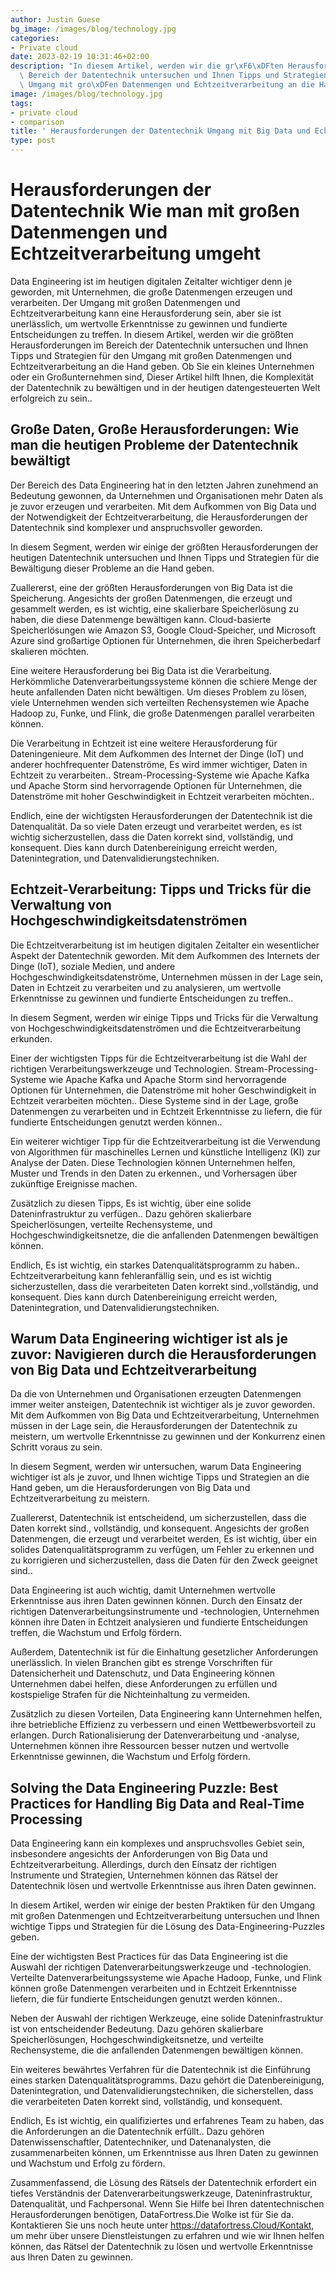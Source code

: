 ```yaml
---
author: Justin Guese
bg_image: /images/blog/technology.jpg
categories:
- Private cloud
date: 2023-02-19 10:31:46+02:00
description: "In diesem Artikel, werden wir die gr\xF6\xDFten Herausforderungen im\
  \ Bereich der Datentechnik untersuchen und Ihnen Tipps und Strategien f\xFCr den\
  \ Umgang mit gro\xDFen Datenmengen und Echtzeitverarbeitung an die Hand geben."
image: /images/blog/technology.jpg
tags:
- private cloud
- comparison
title: ' Herausforderungen der Datentechnik Umgang mit Big Data und Echtzeitverarbeitung'
type: post
---
```



# Herausforderungen der Datentechnik Wie man mit großen Datenmengen und Echtzeitverarbeitung umgeht

Data Engineering ist im heutigen digitalen Zeitalter wichtiger denn je geworden, mit Unternehmen, die große Datenmengen erzeugen und verarbeiten. Der Umgang mit großen Datenmengen und Echtzeitverarbeitung kann eine Herausforderung sein, aber sie ist unerlässlich, um wertvolle Erkenntnisse zu gewinnen und fundierte Entscheidungen zu treffen. In diesem Artikel, werden wir die größten Herausforderungen im Bereich der Datentechnik untersuchen und Ihnen Tipps und Strategien für den Umgang mit großen Datenmengen und Echtzeitverarbeitung an die Hand geben. Ob Sie ein kleines Unternehmen oder ein Großunternehmen sind, Dieser Artikel hilft Ihnen, die Komplexität der Datentechnik zu bewältigen und in der heutigen datengesteuerten Welt erfolgreich zu sein..

## Große Daten, Große Herausforderungen: Wie man die heutigen Probleme der Datentechnik bewältigt

Der Bereich des Data Engineering hat in den letzten Jahren zunehmend an Bedeutung gewonnen, da Unternehmen und Organisationen mehr Daten als je zuvor erzeugen und verarbeiten. Mit dem Aufkommen von Big Data und der Notwendigkeit der Echtzeitverarbeitung, die Herausforderungen der Datentechnik sind komplexer und anspruchsvoller geworden.

In diesem Segment, werden wir einige der größten Herausforderungen der heutigen Datentechnik untersuchen und Ihnen Tipps und Strategien für die Bewältigung dieser Probleme an die Hand geben.

Zuallererst, eine der größten Herausforderungen von Big Data ist die Speicherung. Angesichts der großen Datenmengen, die erzeugt und gesammelt werden, es ist wichtig, eine skalierbare Speicherlösung zu haben, die diese Datenmenge bewältigen kann. Cloud-basierte Speicherlösungen wie Amazon S3, Google Cloud-Speicher, und Microsoft Azure sind großartige Optionen für Unternehmen, die ihren Speicherbedarf skalieren möchten.

Eine weitere Herausforderung bei Big Data ist die Verarbeitung. Herkömmliche Datenverarbeitungssysteme können die schiere Menge der heute anfallenden Daten nicht bewältigen. Um dieses Problem zu lösen, viele Unternehmen wenden sich verteilten Rechensystemen wie Apache Hadoop zu, Funke, und Flink, die große Datenmengen parallel verarbeiten können.

Die Verarbeitung in Echtzeit ist eine weitere Herausforderung für Dateningenieure. Mit dem Aufkommen des Internet der Dinge (IoT) und anderer hochfrequenter Datenströme, Es wird immer wichtiger, Daten in Echtzeit zu verarbeiten.. Stream-Processing-Systeme wie Apache Kafka und Apache Storm sind hervorragende Optionen für Unternehmen, die Datenströme mit hoher Geschwindigkeit in Echtzeit verarbeiten möchten..

Endlich, eine der wichtigsten Herausforderungen der Datentechnik ist die Datenqualität. Da so viele Daten erzeugt und verarbeitet werden, es ist wichtig sicherzustellen, dass die Daten korrekt sind, vollständig, und konsequent. Dies kann durch Datenbereinigung erreicht werden, Datenintegration, und Datenvalidierungstechniken.

## Echtzeit-Verarbeitung: Tipps und Tricks für die Verwaltung von Hochgeschwindigkeitsdatenströmen

Die Echtzeitverarbeitung ist im heutigen digitalen Zeitalter ein wesentlicher Aspekt der Datentechnik geworden. Mit dem Aufkommen des Internets der Dinge (IoT), soziale Medien, und andere Hochgeschwindigkeitsdatenströme, Unternehmen müssen in der Lage sein, Daten in Echtzeit zu verarbeiten und zu analysieren, um wertvolle Erkenntnisse zu gewinnen und fundierte Entscheidungen zu treffen..

In diesem Segment, werden wir einige Tipps und Tricks für die Verwaltung von Hochgeschwindigkeitsdatenströmen und die Echtzeitverarbeitung erkunden.

Einer der wichtigsten Tipps für die Echtzeitverarbeitung ist die Wahl der richtigen Verarbeitungswerkzeuge und Technologien. Stream-Processing-Systeme wie Apache Kafka und Apache Storm sind hervorragende Optionen für Unternehmen, die Datenströme mit hoher Geschwindigkeit in Echtzeit verarbeiten möchten.. Diese Systeme sind in der Lage, große Datenmengen zu verarbeiten und in Echtzeit Erkenntnisse zu liefern, die für fundierte Entscheidungen genutzt werden können..

Ein weiterer wichtiger Tipp für die Echtzeitverarbeitung ist die Verwendung von Algorithmen für maschinelles Lernen und künstliche Intelligenz (KI) zur Analyse der Daten. Diese Technologien können Unternehmen helfen, Muster und Trends in den Daten zu erkennen., und Vorhersagen über zukünftige Ereignisse machen.

Zusätzlich zu diesen Tipps, Es ist wichtig, über eine solide Dateninfrastruktur zu verfügen.. Dazu gehören skalierbare Speicherlösungen, verteilte Rechensysteme, und Hochgeschwindigkeitsnetze, die die anfallenden Datenmengen bewältigen können.

Endlich, Es ist wichtig, ein starkes Datenqualitätsprogramm zu haben.. Echtzeitverarbeitung kann fehleranfällig sein, und es ist wichtig sicherzustellen, dass die verarbeiteten Daten korrekt sind.,vollständig, und konsequent. Dies kann durch Datenbereinigung erreicht werden, Datenintegration, und Datenvalidierungstechniken.

## Warum Data Engineering wichtiger ist als je zuvor: Navigieren durch die Herausforderungen von Big Data und Echtzeitverarbeitung

Da die von Unternehmen und Organisationen erzeugten Datenmengen immer weiter ansteigen, Datentechnik ist wichtiger als je zuvor geworden. Mit dem Aufkommen von Big Data und Echtzeitverarbeitung, Unternehmen müssen in der Lage sein, die Herausforderungen der Datentechnik zu meistern, um wertvolle Erkenntnisse zu gewinnen und der Konkurrenz einen Schritt voraus zu sein.

In diesem Segment, werden wir untersuchen, warum Data Engineering wichtiger ist als je zuvor, und Ihnen wichtige Tipps und Strategien an die Hand geben, um die Herausforderungen von Big Data und Echtzeitverarbeitung zu meistern.

Zuallererst, Datentechnik ist entscheidend, um sicherzustellen, dass die Daten korrekt sind., vollständig, und konsequent. Angesichts der großen Datenmengen, die erzeugt und verarbeitet werden, Es ist wichtig, über ein solides Datenqualitätsprogramm zu verfügen, um Fehler zu erkennen und zu korrigieren und sicherzustellen, dass die Daten für den Zweck geeignet sind..

Data Engineering ist auch wichtig, damit Unternehmen wertvolle Erkenntnisse aus ihren Daten gewinnen können. Durch den Einsatz der richtigen Datenverarbeitungsinstrumente und -technologien, Unternehmen können ihre Daten in Echtzeit analysieren und fundierte Entscheidungen treffen, die Wachstum und Erfolg fördern.

Außerdem, Datentechnik ist für die Einhaltung gesetzlicher Anforderungen unerlässlich. In vielen Branchen gibt es strenge Vorschriften für Datensicherheit und Datenschutz, und Data Engineering können Unternehmen dabei helfen, diese Anforderungen zu erfüllen und kostspielige Strafen für die Nichteinhaltung zu vermeiden.

Zusätzlich zu diesen Vorteilen, Data Engineering kann Unternehmen helfen, ihre betriebliche Effizienz zu verbessern und einen Wettbewerbsvorteil zu erlangen. Durch Rationalisierung der Datenverarbeitung und -analyse, Unternehmen können ihre Ressourcen besser nutzen und wertvolle Erkenntnisse gewinnen, die Wachstum und Erfolg fördern.

## Solving the Data Engineering Puzzle: Best Practices for Handling Big Data and Real-Time Processing

Data Engineering kann ein komplexes und anspruchsvolles Gebiet sein, insbesondere angesichts der Anforderungen von Big Data und Echtzeitverarbeitung. Allerdings, durch den Einsatz der richtigen Instrumente und Strategien, Unternehmen können das Rätsel der Datentechnik lösen und wertvolle Erkenntnisse aus ihren Daten gewinnen.

In diesem Artikel, werden wir einige der besten Praktiken für den Umgang mit großen Datenmengen und Echtzeitverarbeitung untersuchen und Ihnen wichtige Tipps und Strategien für die Lösung des Data-Engineering-Puzzles geben.

Eine der wichtigsten Best Practices für das Data Engineering ist die Auswahl der richtigen Datenverarbeitungswerkzeuge und -technologien. Verteilte Datenverarbeitungssysteme wie Apache Hadoop, Funke, und Flink können große Datenmengen verarbeiten und in Echtzeit Erkenntnisse liefern, die für fundierte Entscheidungen genutzt werden können..

Neben der Auswahl der richtigen Werkzeuge, eine solide Dateninfrastruktur ist von entscheidender Bedeutung. Dazu gehören skalierbare Speicherlösungen, Hochgeschwindigkeitsnetze, und verteilte Rechensysteme, die die anfallenden Datenmengen bewältigen können.

Ein weiteres bewährtes Verfahren für die Datentechnik ist die Einführung eines starken Datenqualitätsprogramms. Dazu gehört die Datenbereinigung, Datenintegration, und Datenvalidierungstechniken, die sicherstellen, dass die verarbeiteten Daten korrekt sind, vollständig, und konsequent.

Endlich, Es ist wichtig, ein qualifiziertes und erfahrenes Team zu haben, das die Anforderungen an die Datentechnik erfüllt.. Dazu gehören Datenwissenschaftler, Datentechniker, und Datenanalysten, die zusammenarbeiten können, um Erkenntnisse aus Ihren Daten zu gewinnen und Wachstum und Erfolg zu fördern.

Zusammenfassend, die Lösung des Rätsels der Datentechnik erfordert ein tiefes Verständnis der Datenverarbeitungswerkzeuge, Dateninfrastruktur, Datenqualität, und Fachpersonal. Wenn Sie Hilfe bei Ihren datentechnischen Herausforderungen benötigen, DataFortress.Die Wolke ist für Sie da. Kontaktieren Sie uns noch heute unter https://datafortress.Cloud/Kontakt, um mehr über unsere Dienstleistungen zu erfahren und wie wir Ihnen helfen können, das Rätsel der Datentechnik zu lösen und wertvolle Erkenntnisse aus Ihren Daten zu gewinnen.



